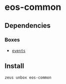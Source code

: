 
eos-common 
====================




## Dependencies
### Boxes
* [`events`](events.md)




## Install
```bash
zeus unbox eos-common
```





